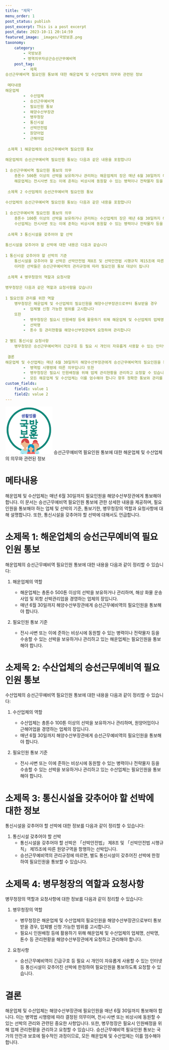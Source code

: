 ```yaml
---
title: "제목"
menu_order: 1
post_status: publish
post_excerpt: This is a post excerpt
post_date: 2023-10-11 20:14:59
featured_image: _images/국방보훈.png
taxonomy:
    category:
        - 국방보훈
        - 병역의무자상근승선근무예비역
    post_tag:
        -  제목
승선근무예비역 필요인원 통보에 대한 해운업체 및 수산업체의 의무와 관련된 정보

 메타내용
해운업체
        -  수산업체
        -  승선근무예비역
        -  필요인원 통보
        -  해양수산부장관
        -  병무청장
        -  통신시설
        -  선박안전법
        -  원양어업
        -  근해어업

 소제목 1 해운업체의 승선근무예비역 필요인원 통보

해운업체의 승선근무예비역 필요인원 통보는 다음과 같은 내용을 포함합니다

1 승선근무예비역 필요인원 통보의 의무
    총톤수 500톤 이상의 선박을 보유하거나 관리하는 해운업체의 장은 매년 6월 30일까지 해양수산부장관에게 승선근무예비역의 필요인원을 통보해야 합니다
    해운업체는 전시사변 또는 이에 준하는 비상시에 동원할 수 있는 병력이나 전략물자 등을 수송할 수 있는 선박을 보유하거나 관리하고 있습니다

 소제목 2 수산업체의 승선근무예비역 필요인원 통보

수산업체의 승선근무예비역 필요인원 통보는 다음과 같은 내용을 포함합니다

1 승선근무예비역 필요인원 통보의 의무
    총톤수 100톤 이상의 선박을 보유하거나 관리하는 수산업체의 장은 매년 6월 30일까지 해양수산부장관에게 승선근무예비역의 필요인원을 통보해야 합니다
    수산업체는 전시사변 또는 이에 준하는 비상시에 동원할 수 있는 병력이나 전략물자 등을 수송할 수 있는 선박을 보유하거나 관리하고 있습니다

 소제목 3 통신시설을 갖추어야 할 선박

통신시설을 갖추어야 할 선박에 대한 내용은 다음과 같습니다

1 통신시설 갖추어야 할 선박의 기준
    통신시설을 갖추어야 할 선박은 선박안전법 제8조 및 선박안전법 시행규칙 제15조에 따른 원양구역을 항행하는 선박입니다
    이러한 선박들은 승선근무예비역의 관리규정에 따라 필요인원 통보 대상이 됩니다

 소제목 4 병무청장의 역할과 요청사항

병무청장은 다음과 같은 역할과 요청사항을 갖습니다

1 필요인원 관리를 위한 역할
    병무청장은 해운업체 및 수산업체의 필요인원을 해양수산부장관으로부터 통보받을 경우
        -  업체별 신청 가능한 범위를 고시합니다
    또한
        -  병무청장은 필요시 인원배정 등에 활용하기 위해 해운업체 및 수산업체의 업체명
        -  선박명
        -  톤수 등 관리현황을 해양수산부장관에게 요청하여 관리합니다

2 별도 통신시설 요청사항
    병무청장은 승선근무예비역이 긴급구호 등 필요 시 개인이 자유롭게 사용할 수 있는 인터넷 등 통신시설이 갖추어진 선박에 한정하여 필요인원을 통보하도록 요청할 수 있습니다

 결론
해운업체 및 수산업체는 매년 6월 30일까지 해양수산부장관에게 승선근무예비역의 필요인원을 통보해야 합니다 이는 국가의 안전과 보호에 필수적인 절차이며
        -  병역법 시행령에 따른 의무입니다 또한
        -  병무청장은 필요시 인원배정을 위해 업체 관리현황을 관리하고 요청할 수 있습니다 승선근무예비역 필요인원 통보는 국가의 해양안전을 위한 중요한 과정이므로
        -  모든 해운업체 및 수산업체는 이를 엄수해야 합니다 향후 정확한 통보와 관리를 통해 국가의 해양안전을 보장할 수 있을 것입니다
custom_fields:
    field1: value 1
    field2: value 2
---
```


![국방보훈](/_images/국방보훈.png)
승선근무예비역 필요인원 통보에 대한 해운업체 및 수산업체의 의무와 관련된 정보

# 메타내용
해운업체 및 수산업체는 매년 6월 30일까지 필요인원을 해양수산부장관에게 통보해야 합니다. 이 문서는 승선근무예비역 필요인원 통보에 관한 상세한 내용을 제공하며, 필요인원을 통보해야 하는 업체 및 선박의 기준, 통보기한, 병무청장의 역할과 요청사항에 대해 설명합니다. 또한, 통신시설을 갖추어야 할 선박에 대해서도 언급합니다.

# 소제목 1: 해운업체의 승선근무예비역 필요인원 통보
해운업체의 승선근무예비역 필요인원 통보에 대한 내용을 다음과 같이 정리할 수 있습니다:

1. 해운업체의 역할
    - 해운업체는 총톤수 500톤 이상의 선박을 보유하거나 관리하며, 해상 화물 운송사업 및 외항 선박관리업을 경영하는 업체의 장입니다.
    - 매년 6월 30일까지 해양수산부장관에게 승선근무예비역의 필요인원을 통보해야 합니다.

2. 필요인원 통보 기준
    - 전시·사변 또는 이에 준하는 비상시에 동원할 수 있는 병력이나 전략물자 등을 수송할 수 있는 선박을 보유하거나 관리하고 있는 해운업체는 필요인원을 통보해야 합니다.

# 소제목 2: 수산업체의 승선근무예비역 필요인원 통보
수산업체의 승선근무예비역 필요인원 통보에 대한 내용을 다음과 같이 정리할 수 있습니다:

1. 수산업체의 역할
    - 수산업체는 총톤수 100톤 이상의 선박을 보유하거나 관리하며, 원양어업이나 근해어업을 경영하는 업체의 장입니다.
    - 매년 6월 30일까지 해양수산부장관에게 승선근무예비역의 필요인원을 통보해야 합니다.

2. 필요인원 통보 기준
    - 전시·사변 또는 이에 준하는 비상시에 동원할 수 있는 병력이나 전략물자 등을 수송할 수 있는 선박을 보유하거나 관리하고 있는 수산업체는 필요인원을 통보해야 합니다.

# 소제목 3: 통신시설을 갖추어야 할 선박에 대한 정보
통신시설을 갖추어야 할 선박에 대한 정보를 다음과 같이 정리할 수 있습니다:

1. 통신시설 갖추어야 할 선박
    - 통신시설을 갖추어야 할 선박은 「선박안전법」 제8조 및 「선박안전법 시행규칙」 제15조에 따른 원양구역을 항행하는 선박입니다.
    - 승선근무예비역의 관리규정에 따르면, 별도 통신시설이 갖추어진 선박에 한정하여 필요인원을 통보할 수 있습니다.

# 소제목 4: 병무청장의 역할과 요청사항
병무청장의 역할과 요청사항에 대한 정보를 다음과 같이 정리할 수 있습니다:

1. 병무청장의 역할
    - 병무청장은 해운업체 및 수산업체의 필요인원을 해양수산부장관으로부터 통보받을 경우, 업체별 신청 가능한 범위를 고시합니다.
    - 필요시 인원배정 등에 활용하기 위해 해운업체 및 수산업체의 업체명, 선박명, 톤수 등 관리현황을 해양수산부장관에게 요청하고 관리해야 합니다.

2. 요청사항
    - 승선근무예비역이 긴급구호 등 필요 시 개인이 자유롭게 사용할 수 있는 인터넷 등 통신시설이 갖추어진 선박에 한정하여 필요인원을 통보하도록 요청할 수 있습니다.

# 결론
해운업체 및 수산업체는 해양수산부장관에 필요인원을 매년 6월 30일까지 통보해야 합니다. 이는 병역법 시행령에 따라 결정된 의무이며, 전시·사변 또는 비상시에 동원할 수 있는 선박의 관리와 관련된 중요한 사항입니다. 또한, 병무청장은 필요시 인원배정을 위해 업체 관리현황을 관리하고 요청할 수 있습니다. 승선근무예비역 필요인원 통보는 국가의 안전과 보호에 필수적인 과정이므로, 모든 해운업체 및 수산업체는 이를 엄수해야 합니다.
